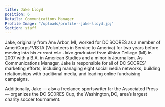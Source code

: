 ```yaml
---
title: Jake Lloyd
position: 6
Details: Communications Manager
Profile Image: "/uploads/profile--jake-lloyd.jpg"
Section: staff
---
```


Jake, originally from Ann Arbor, MI, worked for DC SCORES as a member of AmeriCorps*VISTA (Volunteers in Service to America) for two years before moving into his current role. Jake graduated from Albion College (MI) in 2007 with a B.A. in American Studies and a minor in Journalism. As Communications Manager, Jake is responsible for all of DC SCORES’ marketing efforts, including managing eight social media networks, building relationships with traditional media, and leading online fundraising campaigns.

Additionally, Jake — also a freelance sportswriter for the Associated Press — organizes the DC SCORES Cup, the Washington, DC, area’s largest charity soccer tournament.